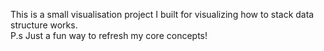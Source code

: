 This is a small visualisation project I built for visualizing how to stack data structure works.
<br>P.s Just a fun way to refresh my core concepts!